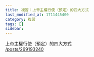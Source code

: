 ```yaml
---
title: 複習：上帝主權行使（預定）的四大方式
last_modified_at: 1711445400
category: 複習
tags: []
sidebar: 
---
```


 <p>上帝主權行使（預定）的四大方式<br>
<a href="/posts/269193240" target="_blank">/posts/269193240</a></p>

<p>&nbsp;</p>
